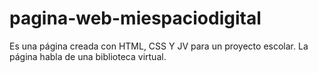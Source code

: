 # pagina-web-miespaciodigital
Es una página creada con HTML, CSS Y JV para un proyecto escolar. La página habla de una biblioteca virtual.
